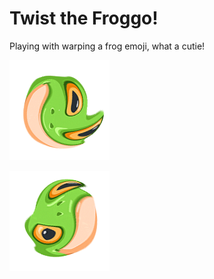 # Twist the Froggo!

Playing with warping a frog emoji, what a cutie!

![](output/out_0339.png?raw=true)

![](output/out_10096.png?raw=true)

